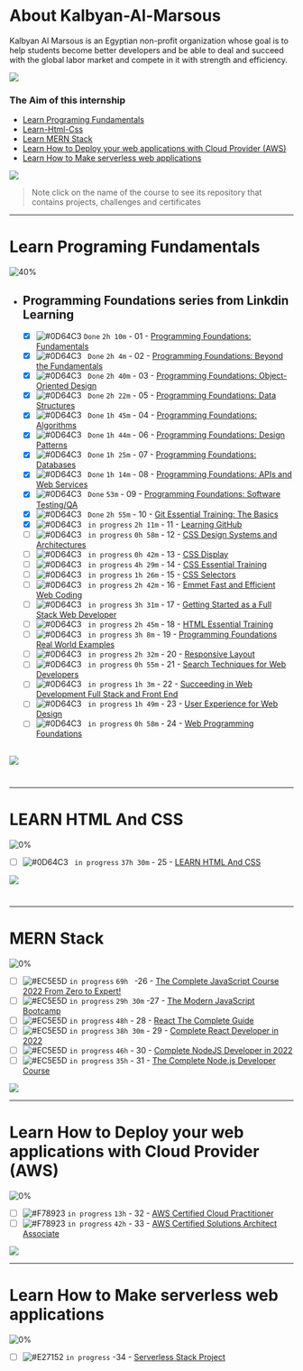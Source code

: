 # About Kalbyan-Al-Marsous
 Kalbyan Al Marsous is an Egyptian non-profit organization whose goal is to help students become better developers and be able to deal and succeed with the global labor market and compete in it with strength and efficiency.
 <br />
 
 <a href="https://www.linkedin.com/company/%D9%83%D8%A7%D9%84%D8%A8%D9%86%D9%8A%D8%A7%D9%86-%D8%A7%D9%84%D9%85%D8%B1%D8%B5%D9%88%D8%B5/" target="_blank"><img src="https://img.shields.io/badge/-Kalbonyan%20Elmarsos-0077B5?style=for-the-badge&logo=Linkedin&logoColor=white"/></a>
### The Aim of this internship
- <a href="#Fundamentals">Learn Programing Fundamentals </a>
- <a href="learn-html-css">Learn-Html-Css</a>
- <a href="#MERN">Learn MERN Stack</a>
- <a href="#AWS">Learn How to Deploy your web applications with Cloud Provider (AWS)</a>
- <a href="#serverless">Learn How to Make serverless web applications</a>

<img src="https://img.shields.io/badge/Total%20Number%20Of%20Hours%20For%20All%20Courses-%2B412h-blue">
<br>

> Note click on the name of the course to see its repository that contains projects, challenges and certificates

- - - -
<!-- Fundamentals -->
<span id="Fundamentals"> </span>
# Learn Programing Fundamentals

![40%](https://progress-bar.dev/40/?title=in-progress)
<br />
- ## Programming Foundations series from Linkdin Learning

    - [X] ![#0D64C3](https://via.placeholder.com/12/0D64C3/000000?text=+) ` Done ` ` 2h 10m ` - 01 - [Programming Foundations: Fundamentals](Linkedin-Learning/Programming-Foundation-Fundamentals/)
    - [X] ![#0D64C3](https://via.placeholder.com/12/0D64C3/000000?text=+) ` Done` ` 2h 4m ` - 02 - [Programming Foundations: Beyond the Fundamentals](Linkedin-Learning/Programming-Foundations-Beyond-Fundamentals)
    - [X] ![#0D64C3](https://via.placeholder.com/12/0D64C3/000000?text=+) ` Done` ` 2h 40m ` - 03 - [Programming Foundations: Object-Oriented Design](Linkedin-Learning/Programming-Foundation-Object-Oriented-Design/)
    - [X] ![#0D64C3](https://via.placeholder.com/12/0D64C3/000000?text=+) ` Done` ` 2h 22m ` - 05 - [Programming Foundations: Data Structures](Linkedin-Learning/Programming-Foundations-Data-Structures/)
    - [X] ![#0D64C3](https://via.placeholder.com/12/0D64C3/000000?text=+) ` Done` ` 1h 45m ` - 04 - [Programming Foundations: Algorithms](Linkedin-Learning/Programming-Foundations-Algorithms/)
    - [X] ![#0D64C3](https://via.placeholder.com/12/0D64C3/000000?text=+) ` Done` ` 1h 44m ` - 06 - [Programming Foundations: Design Patterns](Linkedin-Learning/Programming-Foundations-Design-Patterns/)
    - [X] ![#0D64C3](https://via.placeholder.com/12/0D64C3/000000?text=+) ` Done` ` 1h 25m ` - 07 - [Programming Foundations: Databases](Linkedin-Learning/Programming-Foundations-Databases/)
    - [X] ![#0D64C3](https://via.placeholder.com/12/0D64C3/000000?text=+) ` Done` ` 1h 14m ` - 08 - [Programming Foundations: APIs and Web Services](Linkedin-Learning/Programming-Foundations-APIs-and-Web-Services/)
    - [X] ![#0D64C3](https://via.placeholder.com/12/0D64C3/000000?text=+) ` Done` ` 53m ` - 09 - [Programming Foundations: Software Testing/QA](Linkedin-Learning/Programming-Foundations-Software-TestingQA/)
    - [X] ![#0D64C3](https://via.placeholder.com/12/0D64C3/000000?text=+) ` Done` ` 2h 55m ` - 10 - [Git Essential Training: The Basics](Linkedin-Learning/Git-Essential-Training-The-Basics/)
    - [X] ![#0D64C3](https://via.placeholder.com/12/0D64C3/000000?text=+) ` in progress` ` 2h 11m ` - 11 - [Learning GitHub](Linkedin-Learning/Learning-GitHub/)
    - [ ] ![#0D64C3](https://via.placeholder.com/12/0D64C3/000000?text=+) ` in progress` ` 0h 58m ` - 12 - [CSS Design Systems and Architectures](Linkedin-Learning/CSS-Design-Systems-and-Architectures/)
    - [ ] ![#0D64C3](https://via.placeholder.com/12/0D64C3/000000?text=+) ` in progress` ` 0h 42m ` - 13 - [CSS Display](Linkedin-Learning/CSS-Display/)
    - [ ] ![#0D64C3](https://via.placeholder.com/12/0D64C3/000000?text=+) ` in progress` ` 4h 29m ` - 14 - [CSS Essential Training](Linkedin-Learning/CSS-Essential-Training/)
    - [ ] ![#0D64C3](https://via.placeholder.com/12/0D64C3/000000?text=+) ` in progress` ` 1h 26m ` - 15 - [CSS Selectors](Linkedin-Learning/CSS-Selectors/)
    - [ ] ![#0D64C3](https://via.placeholder.com/12/0D64C3/000000?text=+) ` in progress` ` 2h 42m ` - 16 - [Emmet Fast and Efficient Web Coding](Linkedin-Learning/Emmet-Fast-and-Efficient-Web-Coding/)
    - [ ] ![#0D64C3](https://via.placeholder.com/12/0D64C3/000000?text=+) ` in progress` ` 3h 31m ` - 17 - [Getting Started as a Full Stack Web Developer](Linkedin-Learning/Getting-Started-as-a-Full-Stack-Web-Developer/)
    - [ ] ![#0D64C3](https://via.placeholder.com/12/0D64C3/000000?text=+) ` in progress` ` 2h 45m ` - 18 - [HTML Essential Training](Linkedin-Learning/HTML-Essential-Training/)
    - [ ] ![#0D64C3](https://via.placeholder.com/12/0D64C3/000000?text=+) ` in progress` ` 3h 8m ` - 19 - [Programming Foundations Real World Examples](Linkedin-Learning/Programming-Foundations-Real-World-Examples/)
    - [ ] ![#0D64C3](https://via.placeholder.com/12/0D64C3/000000?text=+) ` in progress` ` 2h 32m ` - 20 - [Responsive Layout](Linkedin-Learning/Responsive-Layout/)
    - [ ] ![#0D64C3](https://via.placeholder.com/12/0D64C3/000000?text=+) ` in progress` ` 0h 55m ` - 21 - [Search Techniques for Web Developers](Linkedin-Learning/Search-Techniques-for-Web-Developers/)
    - [ ] ![#0D64C3](https://via.placeholder.com/12/0D64C3/000000?text=+) ` in progress` ` 1h 3m ` - 22 - [Succeeding in Web Development Full Stack and Front End](Linkedin-Learning/Succeeding-in-Web-Development-Full-Stack-and-Front-End/)
    - [ ] ![#0D64C3](https://via.placeholder.com/12/0D64C3/000000?text=+) ` in progress` ` 1h 49m ` - 23 - [User Experience for Web Design](Linkedin-Learning/User-Experience-for-Web-Design/)
    - [ ] ![#0D64C3](https://via.placeholder.com/12/0D64C3/000000?text=+) ` in progress` ` 0h 58m ` - 24 - [Web Programming Foundations](Linkedin-Learning/Web-Programming-Foundations/)
    <br />

<img src="https://img.shields.io/badge/Total%20Number%20Of%20Hours%20For%20This%20Courses-56h%2030m-blue">

#
- - - -

<!-- LEARN HTML and CSS -->

<span id="learn-html-css"></span>
# LEARN HTML And CSS
![0%](https://progress-bar.dev/0/?title=in-progress)
<br />
- [ ] ![#0D64C3](https://via.placeholder.com/12/0D64C3/000000?text=+) ` in progress` ` 37h 30m ` - 25 - [LEARN HTML And CSS](Build-Responsive-Real-World-Websites-with-HTML-and-CSS/)
    <br />
    
<img src="https://img.shields.io/badge/Total%20Number%20Of%20Hours%20For%20This%20Courses-34h%2035m-blue">

 #
- - - -

<!-- LEARN HTML and CSS -->
<span id="MERN"></span>
# MERN Stack
![0%](https://progress-bar.dev/0/?title=in-progress)
<br />
- [ ] ![#EC5E5D](https://via.placeholder.com/12/EC5E5D/000000?text=+) `in progress` `69h ` -26 - [The Complete JavaScript Course 2022 From Zero to Expert!](Udemy/The%20Complete%20JavaScript%20Course%202022%20From%20Zero%20to%20Expert!/) 
- [ ] ![#EC5E5D](https://via.placeholder.com/12/EC5E5D/000000?text=+) `in progress` `29h 30m` -27 - [The Modern JavaScript Bootcamp](Udemy/The%20Modern%20JavaScript%20Bootcamp/) 
- [ ] ![#EC5E5D](https://via.placeholder.com/12/EC5E5D/000000?text=+) `in progress` `48h` - 28 - [React The Complete Guide](Udemy/React%20-%20The%20Complete%20Guide/)
- [ ] ![#EC5E5D](https://via.placeholder.com/12/EC5E5D/000000?text=+) `in progress` `38h 30m` - 29 - [Complete React Developer in 2022](Udemy/Complete%20React%20Developer%20in%202022/)
- [ ] ![#EC5E5D](https://via.placeholder.com/12/EC5E5D/000000?text=+) `in progress` `46h` - 30 - [Complete NodeJS Developer in 2022](Udemy/Complete%20NodeJS%20Developer%20in%202022)
- [ ] ![#EC5E5D](https://via.placeholder.com/12/EC5E5D/000000?text=+) `in progress` `35h` - 31 - [The Complete Node.js Developer Course](Udemy/The%20Complete%20Node.js%20Developer%20Course/)

<img src="https://img.shields.io/badge/Total%20Number%20Of%20Hours%20For%20This%20Courses-266h-blue">
<br />

- - - -

<!-- AWS -->
<span id="AWS"></span>
# Learn How to Deploy your web applications with Cloud Provider (AWS)
![0%](https://progress-bar.dev/0/?title=in-progress)
- [ ] ![#F78923](https://via.placeholder.com/12/F78923/000000?text=+) `in progress` `13h` - 32 - [AWS Certified Cloud Practitioner](AGuruCloud/AWS%20Certified%20Cloud%20Practitioner/)
- [ ] ![#F78923](https://via.placeholder.com/12/F78923/000000?text=+) `in progress` `42h` - 33 - [AWS Certified Solutions Architect Associate](AGuruCloud/AWS%20Certified%20Solutions%20Architect%20Associate)

<img src="https://img.shields.io/badge/Total%20Number%20Of%20Hours%20For%20This%20Courses-55h-blue">
<br />

- - - -
<!-- serverless -->
<span id="serverless"></span>


# Learn How to Make serverless web applications
![0%](https://progress-bar.dev/0/?title=in-progress)
- [ ] ![#E27152](https://via.placeholder.com/12/E27152/000000?text=+) `in progress` -34 - [Serverless Stack Project](Serverless-Stack-Project/)
